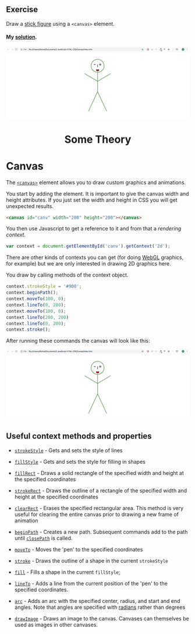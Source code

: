 ## Exercise

Draw a <a href="../wk1_html_css_lab_2">stick figure</a> using a `<canvas>` element.

#### My [solution](https://github.com/doctor-uz/2.JavaScript-HTML-CSS/tree/master/Canvas).

<img src="canvas.png">





# <p align="center"> Some Theory</p>





# Canvas

The <a href="https://developer.mozilla.org/en-US/docs/Web/API/Canvas_API">`<canvas>`</a> element allows you to draw custom graphics and animations.

You start by adding the element. It is important to give the canvas width and height attributes. If you just set the width and height in CSS you will get unexpected results.

```html
<canvas id="canv" width="200" height="200"></canvas>
```

You then use Javascript to get a reference to it and from that a _rendering context_.

```js
var context = document.getElementById('canv').getContext('2d');
```

There are other kinds of contexts you can get (for doing <a href="https://developer.mozilla.org/en-US/docs/Web/API/WebGL_API">WebGL</a> graphics, for example) but we are only interested in drawing 2D graphics here.

You draw by calling methods of the context object.

```js
context.strokeStyle = '#900';
context.beginPath();
context.moveTo(100, 0);
context.lineTo(0, 200);
context.moveTo(100, 0);
context.lineTo(200, 200)
context.lineTo(0, 200);
context.stroke();
```

After running these commands the canvas will look like this:


<img src="canvas.png">

## Useful context methods and properties

* <a href="https://developer.mozilla.org/en-US/docs/Web/API/CanvasRenderingContext2D/strokeStyle">`strokeStyle`</a> - Gets and sets the style of lines

* <a href="https://developer.mozilla.org/en-US/docs/Web/API/CanvasRenderingContext2D/fillStyle">`fillStyle`</a> - Gets and sets the style for filling in shapes

* <a href="https://developer.mozilla.org/en-US/docs/Web/API/CanvasRenderingContext2D/fillRect">`fillRect`</a> - Draws a solid rectangle of the specified width and height at the specified coordinates

* <a href="https://developer.mozilla.org/en-US/docs/Web/API/CanvasRenderingContext2D/strokeRect">`strokeRect`</a> - Draws the outline of a rectangle of the specified width and height at the specified coordinates

* <a href="https://developer.mozilla.org/en-US/docs/Web/API/CanvasRenderingContext2D/clearRect">`clearRect`</a> - Erases the specified rectangular area. This method is very useful for clearing the entire canvas prior to drawing a new frame of animation

* <a href="https://developer.mozilla.org/en-US/docs/Web/API/CanvasRenderingContext2D/beginPath">`beginPath`</a> - Creates a new path. Subsequent commands add to the path until <a href="https://developer.mozilla.org/en-US/docs/Web/API/CanvasRenderingContext2D/closePath">`closePath`</a> is called.

* <a href="https://developer.mozilla.org/en-US/docs/Web/API/CanvasRenderingContext2D/moveTo">`moveTo`</a> - Moves the 'pen' to the specified coordinates

* <a href="https://developer.mozilla.org/en-US/docs/Web/API/CanvasRenderingContext2D/stroke">`stroke`</a> - Draws the outline of a shape in the current `strokeStyle`

* <a href="https://developer.mozilla.org/en-US/docs/Web/API/CanvasRenderingContext2D/fill">`fill`</a> - Fills a shape in the current `fillStyle`;

* <a href="https://developer.mozilla.org/en-US/docs/Web/API/CanvasRenderingContext2D/lineTo">`lineTo`</a> - Adds a line from the current position of the 'pen' to the specified coordinates.

* <a href="https://developer.mozilla.org/en-US/docs/Web/API/CanvasRenderingContext2D/arc">`arc`</a> - Adds an arc with the specified center, radius, and start and end angles. Note that angles are specified with <a href="https://www.google.com/search?q=radians+to+degrees+formula&tbm=isch">radians</a> rather than degrees

* <a href="https://developer.mozilla.org/en-US/docs/Web/API/CanvasRenderingContext2D/drawImage">`drawImage`</a> - Draws an image to the canvas. Canvases can themselves be used as images in other canvases.

